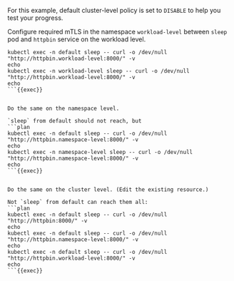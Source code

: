 For this example, default cluster-level policy is set to `DISABLE` to help you test your progress.

Configure required mTLS in the namespace `workload-level` between `sleep` pod and `httpbin` service on the workload level.

```plan
kubectl exec -n default sleep -- curl -o /dev/null "http://httpbin.workload-level:8000/" -v
echo
kubectl exec -n workload-level sleep -- curl -o /dev/null "http://httpbin.workload-level:8000/" -v
echo
```{{exec}}


Do the same on the namespace level.

`sleep` from default should not reach, but
```plan
kubectl exec -n default sleep -- curl -o /dev/null "http://httpbin.namespace-level:8000/" -v
echo
kubectl exec -n namespace-level sleep -- curl -o /dev/null "http://httpbin.namespace-level:8000/" -v
echo
```{{exec}}


Do the same on the cluster level. (Edit the existing resource.)

Not `sleep` from default can reach them all:
```plan
kubectl exec -n default sleep -- curl -o /dev/null "http://httpbin:8000/" -v
echo
kubectl exec -n default sleep -- curl -o /dev/null "http://httpbin.namespace-level:8000/" -v
echo
kubectl exec -n default sleep -- curl -o /dev/null "http://httpbin.workload-level:8000/" -v
echo
```{{exec}}